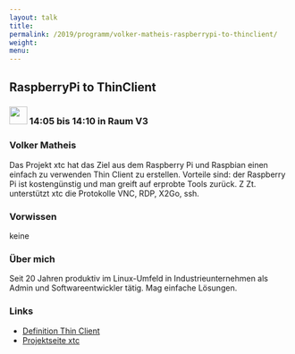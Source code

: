 ```yaml
---
layout: talk
title:
permalink: /2019/programm/volker-matheis-raspberrypi-to-thinclient/
weight:
menu:
---
```

## RaspberryPi to ThinClient

### <img height = "32" src="../../../images/lightning.svg"> 14:05 bis 14:10 in Raum V3

### Volker Matheis

Das Projekt xtc hat das Ziel aus dem Raspberry Pi und Raspbian einen einfach zu verwenden Thin Client zu erstellen. Vorteile sind: der Raspberry Pi ist kostengünstig und man greift auf erprobte Tools zurück. Z Zt. unterstützt xtc die Protokolle VNC, RDP, X2Go, ssh. 

### Vorwissen

keine

### Über mich

Seit 20 Jahren produktiv im Linux-Umfeld in Industrieunternehmen als Admin und Softwareentwickler tätig. Mag einfache Lösungen.

### Links

- <a href="https://de.wikipedia.org/wiki/Thin_Client" target="_blank">Definition Thin Client</a>
- <a href="https://www.vmfree.org" target="_blank">Projektseite xtc</a>